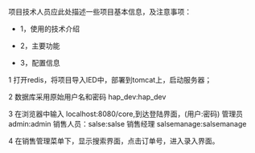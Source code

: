 ﻿项目技术人员应此处描述一些项目基本信息，及注意事项：

* 1，使用的技术介绍

* 2，主要功能

* 3，配置信息

1 打开redis，将项目导入IED中，部署到tomcat上，启动服务器；

2 数据库采用原始用户名和密码 hap_dev:hap_dev

3 在浏览器中输入 localhost:8080/core,到达登陆界面，(用户:密码) 管理员 admin:admin  销售人员：salse:salse 
  销售经理 salsemanage:salsemanage

4 在销售管理菜单下，显示搜索界面，点击订单号，进入录入界面。